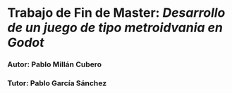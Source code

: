# Trabajo de Fin de Master: *Desarrollo de un juego de tipo metroidvania en Godot*


### Autor: Pablo Millán Cubero
### Tutor: Pablo García Sánchez

